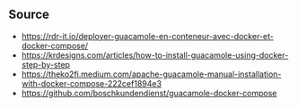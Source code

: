

## Source

* https://rdr-it.io/deployer-guacamole-en-conteneur-avec-docker-et-docker-compose/
* https://krdesigns.com/articles/how-to-install-guacamole-using-docker-step-by-step
* https://theko2fi.medium.com/apache-guacamole-manual-installation-with-docker-compose-222cef1894e3
* https://github.com/boschkundendienst/guacamole-docker-compose
